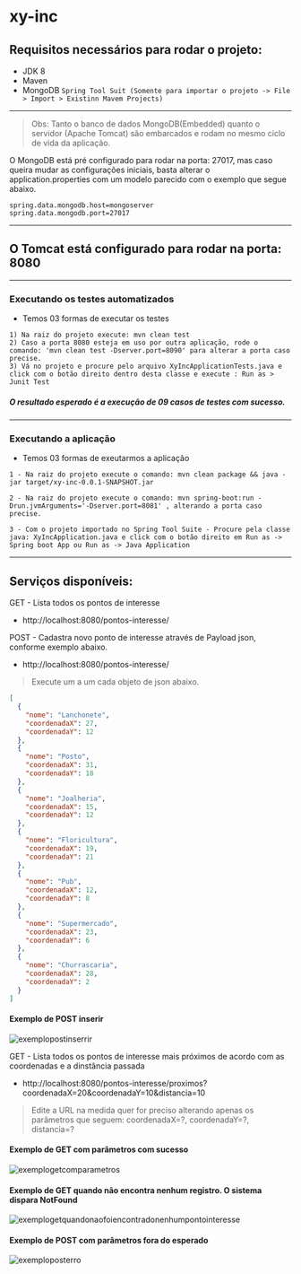# xy-inc

## Requisitos necessários para rodar o projeto:

- JDK 8
- Maven
- MongoDB
 ```Spring Tool Suit (Somente para importar o projeto -> File > Import > Existinn Mavem Projects)```
 ---------------------------------------------------------------------------------------------------------------------------

> Obs: Tanto o banco de dados MongoDB(Embedded) quanto o servidor (Apache Tomcat) são embarcados e rodam no mesmo ciclo de vida da aplicação.

O MongoDB está pré configurado para rodar na porta: 27017, mas caso queira mudar as configurações iniciais, basta alterar o application.properties com um modelo parecido com o exemplo que segue abaixo.

```
spring.data.mongodb.host=mongoserver
spring.data.mongodb.port=27017
```
 ---------------------------------------------------------------------------------------------------------------------------
## O Tomcat está configurado para rodar na porta: 8080

 ---------------------------------------------------------------------------------------------------------------------------
### Executando os testes automatizados
- Temos 03 formas de executar os testes
```
1) Na raiz do projeto execute: mvn clean test
2) Caso a porta 8080 esteja em uso por outra aplicação, rode o comando: 'mvn clean test -Dserver.port=8090' para alterar a porta caso precise.
3) Vá no projeto e procure pelo arquivo XyIncApplicationTests.java e click com o botão direito dentro desta classe e execute : Run as > Junit Test

```
##### O resultado esperado é a execução de 09 casos de testes com sucesso.

 ---------------------------------------------------------------------------------------------------------------------------
### Executando a aplicação
- Temos 03 formas de exeutarmos a aplicação
```
1 - Na raiz do projeto execute o comando: mvn clean package && java -jar target/xy-inc-0.0.1-SNAPSHOT.jar

2 - Na raiz do projeto execute o comando: mvn spring-boot:run -Drun.jvmArguments='-Dserver.port=8081' , alterando a porta caso precise.

3 - Com o projeto importado no Spring Tool Suite - Procure pela classe java: XyIncApplication.java e click com o botão direito em Run as -> Spring boot App ou Run as -> Java Application
```
 ---------------------------------------------------------------------------------------------------------------------------
## Serviços disponíveis:

GET  - Lista todos os pontos de interesse
- http://localhost:8080/pontos-interesse/ 

POST - Cadastra novo ponto de interesse através de Payload json, conforme exemplo abaixo. 
- http://localhost:8080/pontos-interesse/ 

> Execute um a um cada objeto de json abaixo.

```json
[
  {
    "nome": "Lanchonete",
    "coordenadaX": 27,
    "coordenadaY": 12
  },
  {
    "nome": "Posto",
    "coordenadaX": 31,
    "coordenadaY": 18
  },
  {
    "nome": "Joalheria",
    "coordenadaX": 15,
    "coordenadaY": 12
  },
  {
    "nome": "Floricultura",
    "coordenadaX": 19,
    "coordenadaY": 21
  },
  {
    "nome": "Pub",
    "coordenadaX": 12,
    "coordenadaY": 8
  },
  {
    "nome": "Supermercado",
    "coordenadaX": 23,
    "coordenadaY": 6
  },
  {
    "nome": "Churrascaria",
    "coordenadaX": 28,
    "coordenadaY": 2
  }
]
```
#### Exemplo de POST inserir
![exemplopostinserrir](https://user-images.githubusercontent.com/6243119/30442341-8a3c0d84-9952-11e7-8bbe-e8ee47e59fdb.jpg)

GET - Lista todos os pontos de interesse mais próximos de acordo com as coordenadas e a dinstância passada
- http://localhost:8080/pontos-interesse/proximos?coordenadaX=20&coordenadaY=10&distancia=10
> Edite a URL na medida quer for preciso alterando apenas os parâmetros que seguem: coordenadaX=?, coordenadaY=?, distancia=?

#### Exemplo de GET com parâmetros com sucesso
![exemplogetcomparametros](https://user-images.githubusercontent.com/6243119/30442497-ff37eb62-9952-11e7-8dc8-04f5951de1e5.jpg)

#### Exemplo de GET quando não encontra nenhum registro. O sistema dispara NotFound
![exemplogetquandonaofoiencontradonenhumpontointeresse](https://user-images.githubusercontent.com/6243119/30442595-49e76ba6-9953-11e7-80f6-9f561053fe48.jpg)

#### Exemplo de POST com parâmetros fora do esperado
![exemploposterro](https://user-images.githubusercontent.com/6243119/30442605-4f81a5a4-9953-11e7-9884-5d42fb35e5af.jpg)




